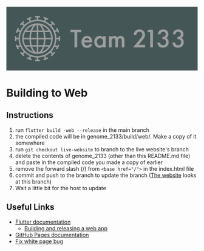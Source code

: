![Banner](assets/assets/images/banner.png)
# Building to Web
## Instructions
1) run `flutter build -web --release` in the main branch
2) the compiled code will be in genome_2133/build/web/. Make a copy of it somewhere
3) run `git checkout live-website` to branch to the live website's branch
4) delete the contents of genome_2133 (other than this README.md file) and paste in the compiled code you made a copy of earlier
5) remove the forward slash (/) from `<base href="/">` in the index.html file
6) commit and push to the branch to update the branch ([The website](https://fried-man.github.io/genome_2133/) looks at this branch)
7) Wait a little bit for the host to update
## Useful Links
- [Flutter documentation](https://docs.flutter.dev/get-started/web)
  - [Building and releasing a web app](https://docs.flutter.dev/deployment/web)
- [GitHub Pages documentation](https://pages.github.com)
- [Fix white page bug](https://www.fluttercampus.com/guide/163/how-to-fix-blank-white-page-from-hosted-flutter-web-app/)
